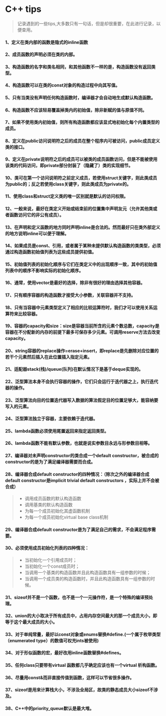 # C++ tips
>记录遇到的一些tips,大多数只有一句话，但是却很重要，在此进行记录，以便查用。  

#### 1、定义在类内部的函数是隐式的inline函数
#### 2、成员函数的声明必须在类的内部。
#### 3、构造函数的名字和类名相同，和其他函数不一样的是，构造函数没有返回类型。
#### 4、构造函数可以在类的const对象的构造过程中向其写值。
#### 5、只有当类没有声明任何构造函数时，编译器才会自动地生成默认构造函数。
#### 6、构造函数不应该轻易覆盖掉类内的初始值，除非新赋的值与原值不同。
#### 7、如果不使用类内初始值，则所有构造函数都应该显式地初始化每个内置类型的成员。
#### 8、定义在public访问说明符之后的成员在整个程序内可被访问，public成员定义类的接口。
#### 9、定义在private说明符之后的成员可以被类的成员函数访问，但是不能被使用该类的代码访问，即private部分封装了（隐藏了）类的实现细节。
#### 10、类可在第一个访问说明符之前定义成员，若使用struct关键字，则此类成员为public的；反之若使用class关键字，则此类成员为private的。
#### 11、使用class和struct定义类的唯一区别就是默认的访问权限。
#### 12、一般来说，最好在类定义开始或结束前的位置集中声明友元（允许其他类或者函数访问它的非公有成员）。
#### 13、在声明和定义函数的地方同时声明inline是合法的。然而最好只在类外部定义的地方说明inline可以便于理解。
#### 14、如果成员是const、引用，或者属于某种未提供默认构造函数的类类型，必须通过构造函数初始值列表为这些成员提供初值。
#### 15、初始值列表的初始化顺序与它们在类定义中的出现顺序一致，其中的初始值列表中的顺序不影响实际的初始化顺序。
#### 16、通常，使用vector是最好的选择，除非有很好的理由选择其他容器。
#### 17、只有顺序容器的构造函数才接受大小参数，关联容器并不支持。
#### 18、只有当容器中元素类型定义了相应的比较运算符时，我们才可以使用关系运算符来比较容器。
#### 19、容器的capacity和size：size是容器当前所含的元素个数总数，capacity是容器在不分配新的内存的前提下最多可保存多少元素。可调用reserve方法去改变capacity。
#### 20、string容器的replace操作=erase+insert，即replace是先删除对应位置的若干个元素然后插入在此位置插入指定元素。
#### 21、适配器stack(栈)/queue(队列)在默认情况下是基于deque实现的。
#### 22、泛型算法本身不会执行容器的操作，它们只会运行于迭代器之上，执行迭代器的操作。
#### 23、泛型算法向目的位置迭代器写入数据的算法假定目的位置足够大，能容纳要写入的元素。
#### 24、泛型算法独立于容器，主要依赖于迭代器。
#### 25、lambda函数必须使用尾置返回来指定返回类型。
#### 26、lambda函数不能有默认参数，也就是说实参数目永远与形参数目相等。
#### 27、编译器对未声明constructor的类合成一个default constructor，被合成的constructor的是为了满足编译器需要而合成。
#### 28、编译器合成default constructor的四种情况：（除次之外的编译器合成default constructor是implicit trivial default constructors ，实际上并不会被合成）
>* 调用成员函数的默认构造函数
>* 调用基类的默认构造函数
>* 为每一个成员初始化其虚函数机制
>* 为每一个成员初始化virtual base class机制
#### 29、编译器合成default constructor是为了满足自己的需求，不会满足程序需要。
#### 30、必须使用成员初始化列表的四种情况：
>* 当初始化一个引用成员时；
>* 当初始化一个const成员时；
>* 当调用一个基类的构造函数并且此构造函数具有一组参数的时候；
>* 当调用一个成员类的构造函数时，并且此构造函数具有一组参数的时候。
#### 31、sizeof并不是一个函数，也不是一个一元操作符，是一个特殊的编译预处理。
#### 32、union的大小取决于所有成员中，占用内存空间最大的那一个成员大小，即等于这个最大成员的大小。
#### 33、对于单纯常量，最好以const对象或enums替换#define.(一个属于枚举类型（enumerated type）的数值可权充ints被使用)
#### 34、对于形似函数的宏，最好改用inline函数替换#defines。
#### 35、任何class只要带有virtual 函数都几乎确定应该也有一个virtual 析构函数。
#### 36、尽量用const&而非直接传值到函数，这样可以节省很多操作。
#### 37、sizeof是用来计算栈大小，不涉及全局区，故类的静态成员大小sizeof不涉及。
#### 38、C++中的priority_queue默认是最大堆。
